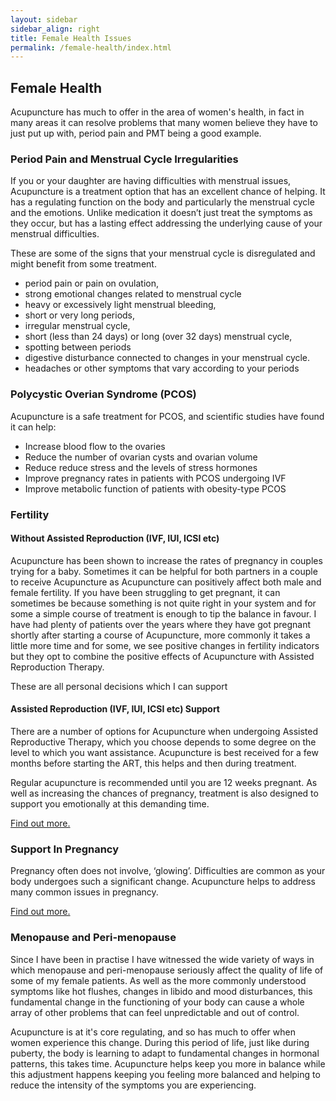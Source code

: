 ```yaml
---
layout: sidebar
sidebar_align: right
title: Female Health Issues
permalink: /female-health/index.html
---
```


## Female Health
Acupuncture has much to offer in the area of women's health, in fact in many areas it can resolve problems that many women believe they have to just put up with, period pain and PMT being a good example.

### Period Pain and Menstrual Cycle Irregularities
 If you or your daughter are having difficulties with menstrual issues, Acupuncture is a treatment option that has an excellent chance of helping. It has a regulating function on the body and particularly the menstrual cycle and the emotions. Unlike medication it doesn’t just treat the symptoms as they occur, but has a lasting effect addressing the underlying cause of your menstrual difficulties.

These are some of the signs that your menstrual cycle is disregulated and might benefit from some treatment.
* period pain or pain on ovulation, 
* strong emotional changes related to menstrual cycle
* heavy or excessively light menstrual bleeding, 
* short or very long periods,
* irregular menstrual cycle,
* short (less than 24 days) or long (over 32 days) menstrual cycle,
* spotting between periods 
* digestive disturbance connected to changes in your menstrual cycle.
* headaches or other symptoms that vary according to your periods


### Polycystic Overian Syndrome (PCOS)

Acupuncture is a safe treatment for PCOS, and scientific studies have found it can help:
* Increase blood flow to the ovaries
* Reduce the number of ovarian cysts and ovarian volume
* Reduce reduce stress and the levels of stress hormones
* Improve pregnancy rates in patients with PCOS undergoing IVF
* Improve metabolic function of patients with obesity-type PCOS


### Fertility
#### Without Assisted Reproduction (IVF, IUI, ICSI etc)
Acupuncture has been shown to increase the rates of pregnancy in couples trying for a baby.  Sometimes it can be helpful for both partners in a couple to receive Acupuncture as Acupuncture can positively affect both male and female fertility. If you have been struggling to get pregnant, it can sometimes be because something is not quite right in your system and for some a simple course of treatment is enough to tip the balance in favour. I have had plenty of patients over the years where they have got pregnant shortly after starting a course of Acupuncture, more commonly it takes a little more time and for some, we see positive changes in fertility indicators but they opt to combine the positive effects of Acupuncture with Assisted Reproduction Therapy. 

These are all personal decisions which I can support

#### Assisted Reproduction (IVF, IUI, ICSI etc) Support

There are a number of options for Acupuncture when undergoing Assisted Reproductive Therapy, which you choose depends to some degree on the level to which you want assistance.
 Acupuncture is best received for a few months before starting the ART, this helps  and then during treatment.

Regular acupuncture is recommended  until you are 12 weeks pregnant.  As well as increasing the chances of pregnancy, treatment is also designed to support you emotionally at this demanding time.

[Find out more.](/fertility/assisted-reproduction.html)


### Support In Pregnancy

Pregnancy often does not involve, ‘glowing’. Difficulties are common as your body undergoes such a significant change. Acupuncture helps to address many common issues in pregnancy. 

[Find out more.](/fertility/pregnancy-birth.html)


### Menopause and Peri-menopause
Since I have been in practise I have witnessed the wide variety of ways in which menopause and peri-menopause seriously affect the quality of life of some of my female patients. As well as the more commonly understood symptoms like hot flushes, changes in libido and mood disturbances, this fundamental change in the functioning of your body can cause a whole array of other problems that can feel unpredictable and out of control.  

Acupuncture is at it's core regulating, and so has much to offer when women experience this change. During this period of life, just like during puberty, the body is learning to adapt to fundamental changes in hormonal patterns, this takes time.  Acupuncture helps keep you more in balance while this adjustment happens keeping you feeling more balanced and helping to reduce the intensity of the symptoms you are experiencing.